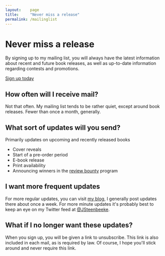 ```yaml
---
layout:    page
title:     "Never miss a release"
permalink: /mailinglist
---
```


# Never miss a release

By signing up to my mailing list, you will always have the latest information about recent and future book releases, as well as up-to-date information regarding contests and promotions.

<a class="btn btn-large btn-success" href="/mailinglist/subscribe/">Sign up today</a>

## How often will I receive mail?

Not that often. My mailing list tends to be rather quiet, except around book releases. Fewer than once a month, generally.

## What sort of updates will you send?

Primarily updates on upcoming and recently released books

 * Cover reveals
 * Start of a pre-order period
 * E-book release
 * Print availability
 * Announcing winners in the [review bounty](/review-bounty) program

## I want more frequent updates

For more regular updates, you can visit [my blog](/blog), I generally post updates there about once a week. For more minute updates it's probably best to keep an eye on my Twitter feed at [@JSteenbeeke](https://twitter.com/JSteenbeeke).

## What if I no longer want these updates?

When you sign up, you will be given a link to unsubscribe. This link is also included in each mail, as is required by law. Of course, I hope you'll stick around and never require this link.

